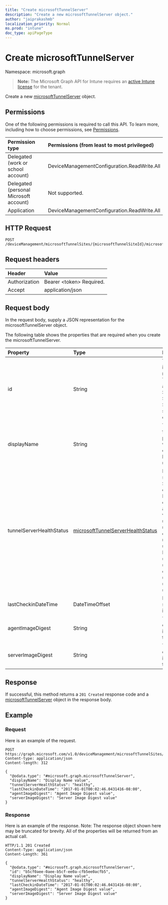 ```yaml
---
title: "Create microsoftTunnelServer"
description: "Create a new microsoftTunnelServer object."
author: "jaiprakashmb"
localization_priority: Normal
ms.prod: "intune"
doc_type: apiPageType
---
```


# Create microsoftTunnelServer

Namespace: microsoft.graph

> **Note:** The Microsoft Graph API for Intune requires an [active Intune license](https://go.microsoft.com/fwlink/?linkid=839381) for the tenant.

Create a new [microsoftTunnelServer](../resources/intune-mstunnel-microsofttunnelserver.md) object.

## Permissions
One of the following permissions is required to call this API. To learn more, including how to choose permissions, see [Permissions](/graph/permissions-reference).

|Permission type|Permissions (from least to most privileged)|
|:---|:---|
|Delegated (work or school account)|DeviceManagementConfiguration.ReadWrite.All|
|Delegated (personal Microsoft account)|Not supported.|
|Application|DeviceManagementConfiguration.ReadWrite.All|

## HTTP Request
<!-- {
  "blockType": "ignored"
}
-->
``` http
POST /deviceManagement/microsoftTunnelSites/{microsoftTunnelSiteId}/microsoftTunnelServers
```

## Request headers
|Header|Value|
|:---|:---|
|Authorization|Bearer &lt;token&gt; Required.|
|Accept|application/json|

## Request body
In the request body, supply a JSON representation for the microsoftTunnelServer object.

The following table shows the properties that are required when you create the microsoftTunnelServer.

|Property|Type|Description|
|:---|:---|:---|
|id|String|The unique identifier for the managed server. This id is assigned at enrollment time. Supports: $delete. $Update, $insert, $skip, $top is not supported. Read-only.|
|displayName|String|The display name for the server. This property is required when a server is created and cannot be cleared during updates.|
|tunnelServerHealthStatus|[microsoftTunnelServerHealthStatus](../resources/intune-mstunnel-microsofttunnelserverhealthstatus.md)|Indicates the server's health Status as of the last evaluation time. Health is evaluated every 60 seconds, and the possible values are: unknown, healthy, unhealthy, warning, offline, upgradeInProgress, upgradeFailed. Possible values are: `unknown`, `healthy`, `unhealthy`, `warning`, `offline`, `upgradeInProgress`, `upgradeFailed`, `unknownFutureValue`.|
|lastCheckinDateTime|DateTimeOffset|Indicates when the server last checked in|
|agentImageDigest|String|The digest of the current agent image running on this server|
|serverImageDigest|String|The digest of the current server image running on this server|



## Response
If successful, this method returns a `201 Created` response code and a [microsoftTunnelServer](../resources/intune-mstunnel-microsofttunnelserver.md) object in the response body.

## Example

### Request
Here is an example of the request.

<!-- { "blockType": "request" , "name" : "create_microsofttunnelserver" }-->
``` http
POST https://graph.microsoft.com/v1.0/deviceManagement/microsoftTunnelSites/{microsoftTunnelSiteId}/microsoftTunnelServers
Content-type: application/json
Content-length: 312

{
  "@odata.type": "#microsoft.graph.microsoftTunnelServer",
  "displayName": "Display Name value",
  "tunnelServerHealthStatus": "healthy",
  "lastCheckinDateTime": "2017-01-01T00:02:46.0431416-08:00",
  "agentImageDigest": "Agent Image Digest value",
  "serverImageDigest": "Server Image Digest value"
}
```

### Response
Here is an example of the response. Note: The response object shown here may be truncated for brevity. All of the properties will be returned from an actual call.

<!-- { "blockType": "response" , "@odata.type" : "microsoft.graph.microsoftTunnelServer" }-->
``` http
HTTP/1.1 201 Created
Content-Type: application/json
Content-Length: 361

{
  "@odata.type": "#microsoft.graph.microsoftTunnelServer",
  "id": "b5cf0aee-0aee-b5cf-ee0a-cfb5ee0acfb5",
  "displayName": "Display Name value",
  "tunnelServerHealthStatus": "healthy",
  "lastCheckinDateTime": "2017-01-01T00:02:46.0431416-08:00",
  "agentImageDigest": "Agent Image Digest value",
  "serverImageDigest": "Server Image Digest value"
}
```
